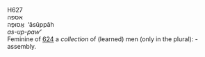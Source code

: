 H627  
אספּה  
אֲסוּפָּה ‎ ‘ăsûppâh  
*as-up-paw‘*  
Feminine of [624](h0624) a *collection* of (learned) men (only in the
plural): - assembly.  
